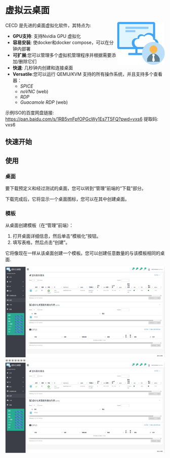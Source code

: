 # 虚拟云桌面

<img align="right" src="frontend/src/assets/logo.svg" alt="CECD Logo" width="150px;">

CECD 是先进的桌面虚拟化软件，其特点为:

- **GPU支持**: 支持Nvidia GPU 虚拟化
- **容易安装**: 使docker和docker compose，可以在分钟内部署
- **可扩展**:您可以管理多个虚拟机管理程序并根据需要添加/删除它们
- **快速**: 几秒钟内创建和连接桌面
- **Versatile**:您可以运行 QEMU/KVM 支持的所有操作系统，并且支持多个查看器：
  + *SPICE*
  + *noVNC* (web)
  + *RDP*
  + *Guacamole RDP* (web)

示例ISO的百度网盘链接: https://pan.baidu.com/s/1RB5vnFpfOPGcWy1Es7T5FQ?pwd=vxs6 提取码: vxs6 

## 快速开始
## 使用
### 桌面

要下载预定义和经过测试的桌面，您可以转到“管理”前端的“下载”部分。


下载完成后，它将显示一个桌面图标，您可以在其中创建桌面。

### 模板

从桌面创建模板（在“管理”前端）：

1. 打开桌面详细信息，然后单击“模板化”按钮。
2. 填写表格，然后点击“创建”。

它将像现在一样从该桌面创建一个模板。您可以创建任意数量的与该模板相同的桌面.

<img align="right" src="frontend/src/assets/CECD-VDI.png" alt="CECD-VDI" >
=======
<img align="right" src="frontend/src/assets/CECD-VDI.png" alt="CECD-VDI" >

